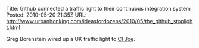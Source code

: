Title: Github connected a traffic light to their continuous integration system
Posted: 2010-05-20 21:35Z
URL: http://www.urbanhonking.com/ideasfordozens/2010/05/the_github_stoplight.html

Greg Borenstein wired up a UK traffic light to [CI Joe][1].

  [1]: http://github.com/defunkt/cijoe